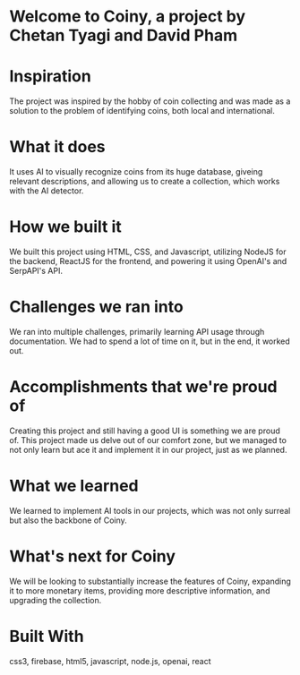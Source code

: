 # Welcome to Coiny, a project by Chetan Tyagi and David Pham

# Inspiration
The project was inspired by the hobby of coin collecting and was made as a solution to the problem of identifying coins, both local and international.

# What it does
It uses AI to visually recognize coins from its huge database, giveing relevant descriptions, and allowing us to create a collection, which works with the AI detector.

# How we built it
We built this project using HTML, CSS, and Javascript, utilizing NodeJS for the backend, ReactJS for the frontend, and powering it using OpenAI's and SerpAPI's API.

# Challenges we ran into
We ran into multiple challenges, primarily learning API usage through documentation. We had to spend a lot of time on it, but in the end, it worked out.

# Accomplishments that we're proud of
Creating this project and still having a good UI is something we are proud of. This project made us delve out of our comfort zone, but we managed to not only learn but ace it and implement it in our project, just as we planned.

# What we learned
We learned to implement AI tools in our projects, which was not only surreal but also the backbone of Coiny.

# What's next for Coiny
We will be looking to substantially increase the features of Coiny, expanding it to more monetary items, providing more descriptive information, and upgrading the collection.

# Built With
css3, firebase, html5, javascript, node.js, openai, react
